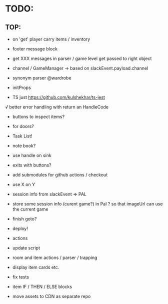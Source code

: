 # TODO:

## TOP:

- on 'get' player carry items / inventory
- footer message block

- get XXX messages in parser / game level get passed to right object

- channel / GameManager -> based on slackEvent.payload.channel

- synonym parser @wardrobe


- initProps

- TS just https://github.com/kulshekhar/ts-jest


√ better error handling with return an HandleCode


- buttons to inspect items?
- for doors?

- Task List!
- note book?

- use handle on sink

- exits with buttons?

- add submodules for github actions / checkout

- use X on Y

- session info from slackEvent => PAL
- store some session info (curent game?) in Pal ? so that imageUrl can use the current game

- finish goto?
- deploy!
- actions
- update script
- room and item actions / parser / trapping
- display item cards etc.
- fix tests

- item IF / THEN / ELSE blocks
- move assets to CDN as separate repo

